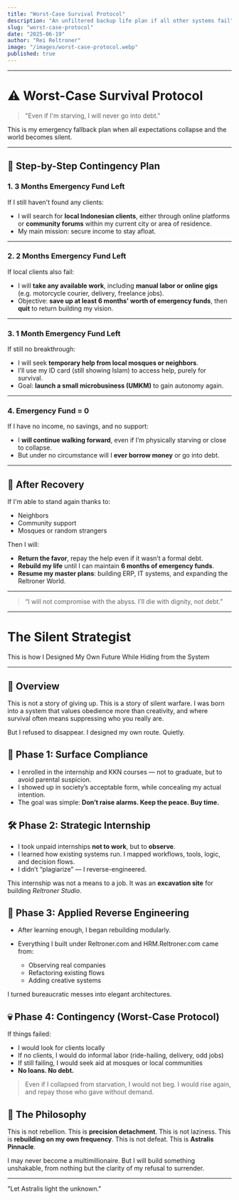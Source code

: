```yaml
---
title: "Worst-Case Survival Protocol"
description: "An unfiltered backup life plan if all other systems fail"
slug: "worst-case-protocol"
date: "2025-06-19"
author: "Rei Reltroner"
image: "/images/worst-case-protocol.webp"
published: true
---
```


---

# ⚠️ Worst-Case Survival Protocol

> "Even if I'm starving, I will never go into debt."

This is my emergency fallback plan when all expectations collapse and the world becomes silent.

---

## 🔻 Step-by-Step Contingency Plan

### 1. **3 Months Emergency Fund Left**
If I still haven't found any clients:
- I will search for **local Indonesian clients**, either through online platforms or **community forums** within my current city or area of residence.
- My main mission: secure income to stay afloat.

---

### 2. **2 Months Emergency Fund Left**
If local clients also fail:
- I will **take any available work**, including **manual labor or online gigs** (e.g. motorcycle courier, delivery, freelance jobs).
- Objective: **save up at least 6 months' worth of emergency funds**, then **quit** to return building my vision.

---

### 3. **1 Month Emergency Fund Left**
If still no breakthrough:
- I will seek **temporary help from local mosques or neighbors**.  
- I’ll use my ID card (still showing Islam) to access help, purely for survival.  
- Goal: **launch a small microbusiness (UMKM)** to gain autonomy again.

---

### 4. **Emergency Fund = 0**
If I have no income, no savings, and no support:
- I **will continue walking forward**, even if I’m physically starving or close to collapse.
- But under no circumstance will I **ever borrow money** or go into debt.

---

## 🤝 After Recovery

If I'm able to stand again thanks to:
- Neighbors
- Community support
- Mosques or random strangers

Then I will:
- **Return the favor**, repay the help even if it wasn’t a formal debt.
- **Rebuild my life** until I can maintain **6 months of emergency funds**.
- **Resume my master plans**: building ERP, IT systems, and expanding the Reltroner World.

---

> “I will not compromise with the abyss. I’ll die with dignity, not debt.”

---

# The Silent Strategist

This is how I Designed My Own Future While Hiding from the System

---

## 🎯 Overview

This is not a story of giving up. This is a story of silent warfare.
I was born into a system that values obedience more than creativity,
and where survival often means suppressing who you really are.

But I refused to disappear. I designed my own route. Quietly.

## 🧱 Phase 1: Surface Compliance

* I enrolled in the internship and KKN courses — not to graduate, but to avoid parental suspicion.
* I showed up in society’s acceptable form, while concealing my actual intention.
* The goal was simple: **Don’t raise alarms. Keep the peace. Buy time.**

## 🛠️ Phase 2: Strategic Internship

* I took unpaid internships **not to work**, but to **observe**.
* I learned how existing systems run. I mapped workflows, tools, logic, and decision flows.
* I didn’t “plagiarize” — I reverse-engineered.

This internship was not a means to a job.
It was an **excavation site** for building *Reltroner Studio*.

## 🧠 Phase 3: Applied Reverse Engineering

* After learning enough, I began rebuilding modularly.
* Everything I built under Reltroner.com and HRM.Reltroner.com came from:

  * Observing real companies
  * Refactoring existing flows
  * Adding creative systems

I turned bureaucratic messes into elegant architectures.

## 💀 Phase 4: Contingency (Worst-Case Protocol)

If things failed:

* I would look for clients locally
* If no clients, I would do informal labor (ride-hailing, delivery, odd jobs)
* If still failing, I would seek aid at mosques or local communities
* **No loans. No debt.**

> Even if I collapsed from starvation, I would not beg.
> I would rise again, and repay those who gave without demand.

## 🧭 The Philosophy

This is not rebellion. This is **precision detachment**.
This is not laziness. This is **rebuilding on my own frequency**.
This is not defeat. This is **Astralis Pinnacle**.

I may never become a multimillionaire.
But I will build something unshakable,
from nothing but the clarity of my refusal to surrender.

---

"Let Astralis light the unknown."


